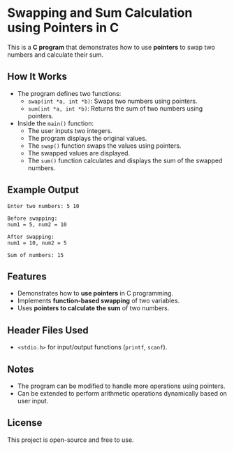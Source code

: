 # Swapping and Sum Calculation using Pointers in C

This is a **C program** that demonstrates how to use **pointers** to swap two numbers and calculate their sum.

## How It Works
- The program defines two functions:
  - `swap(int *a, int *b)`: Swaps two numbers using pointers.
  - `sum(int *a, int *b)`: Returns the sum of two numbers using pointers.
- Inside the `main()` function:
  - The user inputs two integers.
  - The program displays the original values.
  - The `swap()` function swaps the values using pointers.
  - The swapped values are displayed.
  - The `sum()` function calculates and displays the sum of the swapped numbers.


## Example Output
```
Enter two numbers: 5 10

Before swapping:
num1 = 5, num2 = 10

After swapping:
num1 = 10, num2 = 5

Sum of numbers: 15
```

## Features
- Demonstrates how to **use pointers** in C programming.
- Implements **function-based swapping** of two variables.
- Uses **pointers to calculate the sum** of two numbers.

## Header Files Used
- `<stdio.h>` for input/output functions (`printf`, `scanf`).

## Notes
- The program can be modified to handle more operations using pointers.
- Can be extended to perform arithmetic operations dynamically based on user input.

## License
This project is open-source and free to use.

